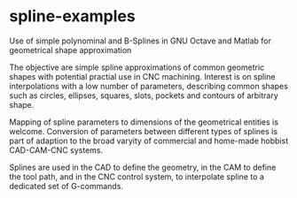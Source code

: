 # spline-examples
Use of simple polynominal and B-Splines in GNU Octave and Matlab for geometrical shape approximation

The objective are simple spline approximations of common geometric shapes with potential practial use in CNC machining.
Interest is on spline interpolations with a low number of parameters, describing common shapes such as circles, ellipses,
squares, slots, pockets and contours of arbitrary shape.

Mapping of spline parameters to dimensions of the geometrical entities is welcome.
Conversion of parameters between different types of splines is part of adaption to the 
broad varyity of commercial and home-made hobbist CAD-CAM-CNC systems.

Splines are used in the CAD to define the geometry, in the CAM to define the tool path, and in the
CNC control system, to interpolate spline to a dedicated set of G-commands.
